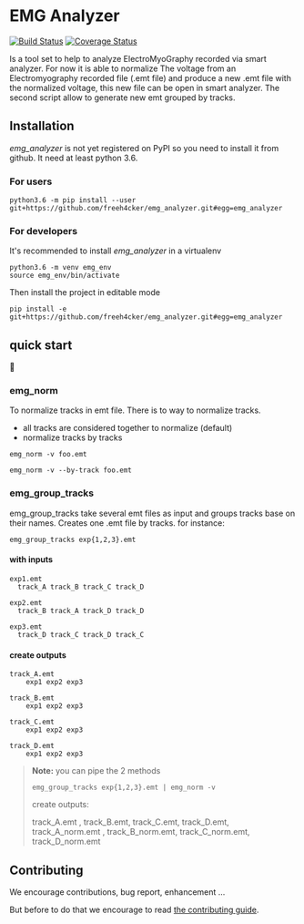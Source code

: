 # EMG Analyzer
[![Build Status](https://travis-ci.org/freeh4cker/emg_analyzer.svg?branch=master)](https://travis-ci.org/freeh4cker/emg_analyzer)
[![Coverage Status](https://coveralls.io/repos/github/freeh4cker/emg_analyzer/badge.svg?branch=master)](https://coveralls.io/github/freeh4cker/emg_analyzer?branch=master)


Is a tool set to help to analyze ElectroMyoGraphy recorded via smart analyzer.
For now it is able to normalize The voltage from an Electromyography recorded file (.emt file)
and produce a new .emt file with the normalized voltage, this new file can be open in smart analyzer.
The second script allow to generate new emt grouped by tracks. 

## Installation

*emg_analyzer* is not yet registered on PyPI so you need to install it from github.
It need at least python 3.6.

### For users

```
python3.6 -m pip install --user git+https://github.com/freeh4cker/emg_analyzer.git#egg=emg_analyzer
```

### For developers

It's recommended to install *emg_analyzer* in a virtualenv

```
python3.6 -m venv emg_env
source emg_env/bin/activate
```

Then install the project in editable mode

```
pip install -e git+https://github.com/freeh4cker/emg_analyzer.git#egg=emg_analyzer
``` 

## quick start

:construction:

### emg_norm

To normalize tracks in emt file. There is to way to normalize tracks.

* all tracks are considered together to normalize (default)
* normalize tracks by tracks
   
```
emg_norm -v foo.emt

emg_norm -v --by-track foo.emt
```

### emg_group_tracks

emg_group_tracks take several emt files as input and groups tracks base on their names.
Creates one .emt file by tracks. for instance:

```
emg_group_tracks exp{1,2,3}.emt 
```

#### with inputs


    exp1.emt
      track_A track_B track_C track_D

    exp2.emt
      track_B track_A track_D track_D

    exp3.emt
      track_D track_C track_D track_C


#### create outputs


    track_A.emt
        exp1 exp2 exp3

    track_B.emt
        exp1 exp2 exp3

    track_C.emt
        exp1 exp2 exp3

    track_D.emt
        exp1 exp2 exp3



> **Note:**
> you can pipe the 2 methods
> ```
> emg_group_tracks exp{1,2,3}.emt | emg_norm -v
> ```
> create outputs:
>
> track_A.emt , track_B.emt, track_C.emt, track_D.emt, 
> track_A_norm.emt , track_B_norm.emt, track_C_norm.emt, track_D_norm.emt

## Contributing 

We encourage contributions, bug report, enhancement ... 

But before to do that we encourage to read [the contributing guide](CONTRIBUTING.md).
